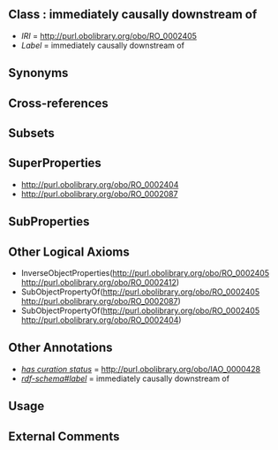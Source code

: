 
## Class : immediately causally downstream of

 * *IRI* = http://purl.obolibrary.org/obo/RO_0002405
 * *Label* = immediately causally downstream of

## Synonyms


## Cross-references


## Subsets


## SuperProperties

 * <http://purl.obolibrary.org/obo/RO_0002404>
 * <http://purl.obolibrary.org/obo/RO_0002087>

## SubProperties


## Other Logical Axioms

 * InverseObjectProperties(<http://purl.obolibrary.org/obo/RO_0002405> <http://purl.obolibrary.org/obo/RO_0002412>)
 * SubObjectPropertyOf(<http://purl.obolibrary.org/obo/RO_0002405> <http://purl.obolibrary.org/obo/RO_0002087>)
 * SubObjectPropertyOf(<http://purl.obolibrary.org/obo/RO_0002405> <http://purl.obolibrary.org/obo/RO_0002404>)

## Other Annotations

 * *[has curation status](../../IAO/14/IAO_0000114.md)* = http://purl.obolibrary.org/obo/IAO_0000428
 * *[rdf-schema#label](../../el/rdf-schema#label.md)* = immediately causally downstream of

## Usage


## External Comments

